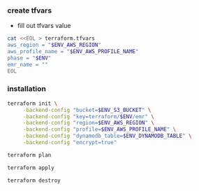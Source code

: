 ### create tfvars 

+ fill out tfvars value

```bash
cat <<EOL > terraform.tfvars
aws_region = "$ENV_AWS_REGION"
aws_profile_name = "$ENV_AWS_PROFILE_NAME"
phase = "$ENV"
emr_name = ""
EOL
```


### installation

```bash
terraform init \
     -backend-config "bucket=$ENV_S3_BUCKET" \
     -backend-config "key=terraform/$ENV/emr" \
     -backend-config "region=$ENV_AWS_REGION" \
     -backend-config "profile=$ENV_AWS_PROFILE_NAME" \
     -backend-config "dynamodb_table=$ENV_DYNAMODB_TABLE" \
     -backend-config "encrypt=true"
```

```bash
terraform plan
```

```bash
terraform apply
```

```bash
terraform destroy
```